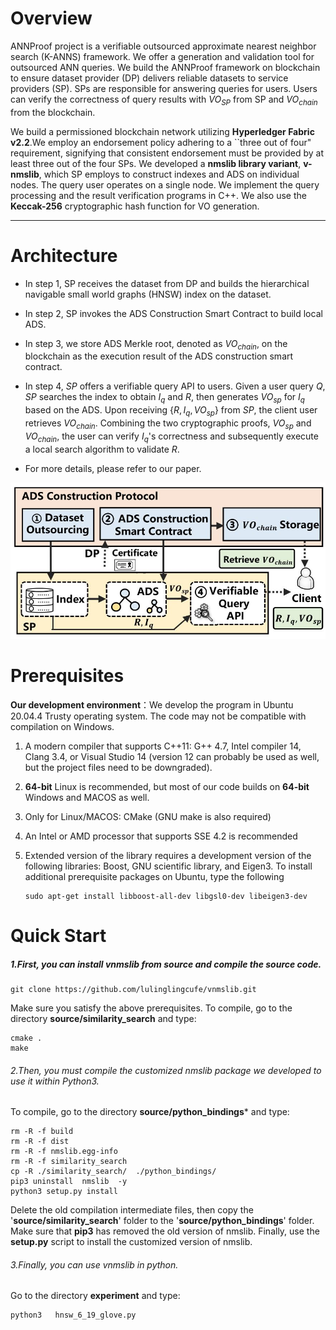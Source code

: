 # Overview

ANNProof project is a verifiable outsourced approximate nearest neighbor search (K-ANNS) framework. We offer a generation and validation tool for outsourced ANN queries. We build the ANNProof framework on blockchain to ensure dataset provider (DP) delivers reliable datasets to service providers (SP). SPs are responsible for answering queries for users. Users can verify the correctness of query results with $VO_{SP}$ from SP and $VO_{chain}$ from the blockchain. 

We build a permissioned blockchain network utilizing **Hyperledger Fabric v2.2**.We employ an endorsement policy adhering to a ``three out of four" requirement, signifying that consistent endorsement must be provided by at least three out of the four SPs.
We developed a **nmslib library variant**, **v-nmslib**, which SP employs to construct indexes and ADS on individual nodes. The query user operates on a single node. 
We implement the query processing and the result verification programs in C++. 
We also use the **Keccak-256** cryptographic hash function for VO generation. 

---

# Architecture

* In step 1, SP receives the dataset from DP and builds the hierarchical navigable small world graphs (HNSW) index on the dataset.

* In step 2, SP invokes the ADS Construction Smart Contract to build local ADS.

* In step 3, we store  ADS Merkle root, denoted as $VO_{chain}$, on the blockchain as the execution result of the ADS construction smart contract. 

* In step 4, $SP$ offers a verifiable query API to users. Given a user query $Q$, $SP$ searches the index to obtain $I_q$ and $R$, then generates $VO_{sp}$ for $I_q$ based on the ADS. Upon receiving $\{R, I_q, VO_{sp}\}$ from $SP$, the client user retrieves $VO_{chain}$. Combining the two cryptographic proofs, $VO_{sp}$ and $VO_{chain}$, the user can verify $I_q$'s correctness and subsequently execute a local search algorithm to validate $R$.

* For more details, please refer to our paper.

![image](</picture/architecture.JPG>)

# Prerequisites

**Our development environment**：We develop the program in Ubuntu 20.04.4 Trusty operating system. The code may not be compatible with compilation on Windows.

1. A modern compiler that supports C++11: G++ 4.7, Intel compiler 14, Clang 3.4, or Visual Studio 14 (version 12 can probably be used as well, but the project files need to be downgraded).

2. **64-bit** Linux is recommended, but most of our code builds on **64-bit** Windows and MACOS as well. 

3. Only for Linux/MACOS: CMake (GNU make is also required) 

4. An Intel or AMD processor that supports SSE 4.2 is recommended

5. Extended version of the library requires a development version of the following libraries: Boost, GNU scientific library, and Eigen3.
   To install additional prerequisite packages on Ubuntu, type the following
   
   ```
   sudo apt-get install libboost-all-dev libgsl0-dev libeigen3-dev
   ```

# Quick Start

##### 1.First, you can install vnmslib from source and compile the source code.

```
git clone https://github.com/lulinglingcufe/vnmslib.git
```

Make sure you satisfy the above prerequisites. To compile, go to the directory **source/similarity_search** and type:

```shell
cmake .
make 
```

###### 2.Then, you must compile the customized nmslib package we developed to use it within Python3.

To compile, go to the directory **source/python_bindings*** and type:

```
rm -R -f build
rm -R -f dist
rm -R -f nmslib.egg-info
rm -R -f similarity_search
cp -R ./similarity_search/  ./python_bindings/
pip3 uninstall  nmslib  -y
python3 setup.py install
```

Delete the old compilation intermediate files, then copy the '**source/similarity_search**' folder to the '**source/python_bindings**' folder. Make sure that **pip3** has removed the old version of nmslib. Finally, use the **setup.py** script to install the customized version of nmslib.

###### 3.Finally, you can use vnmslib in python.

Go to the directory **experiment** and type:

```
python3   hnsw_6_19_glove.py
```
